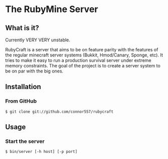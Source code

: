 # The RubyMine Server

## What is it?

Currently VERY VERY unstable.

RubyCraft is a server that aims to be on feature parity with the features of the regular minecraft server systems (Bukkit, Hmod/Canary, Sponge, etc). It tries to make it easy to run a production survival server under extreme memory constraints. The goal of the project is to create a server system to be on par with the big ones.

## Installation

### From GitHub

    $ git clone git://github.com/connor557/rubycraft

## Usage

### Start the server

    $ bin/server [-h host] [-p port]
